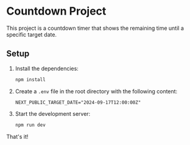 # Countdown Project

This project is a countdown timer that shows the remaining time until a specific target date.

## Setup

1. Install the dependencies:
    ```bash
    npm install
    ```

2. Create a `.env` file in the root directory with the following content:
    ```env
    NEXT_PUBLIC_TARGET_DATE="2024-09-17T12:00:00Z"
    ```

3. Start the development server:
    ```bash
    npm run dev
    ```

That's it!
